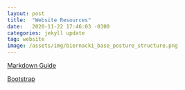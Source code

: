 ```yaml
---
layout: post
title:  "Website Resources"
date:   2020-11-22 17:46:03 -0300
categories: jekyll update
tag: website
image: /assets/img/biernacki_base_posture_structure.png
---
```


[Markdown Guide](https://www.markdownguide.org)

[Bootstrap](https://bootstrap4.com)
